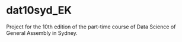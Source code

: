 # dat10syd_EK
Project for the 10th edition of the part-time course of Data Science of General Assembly in Sydney. 
